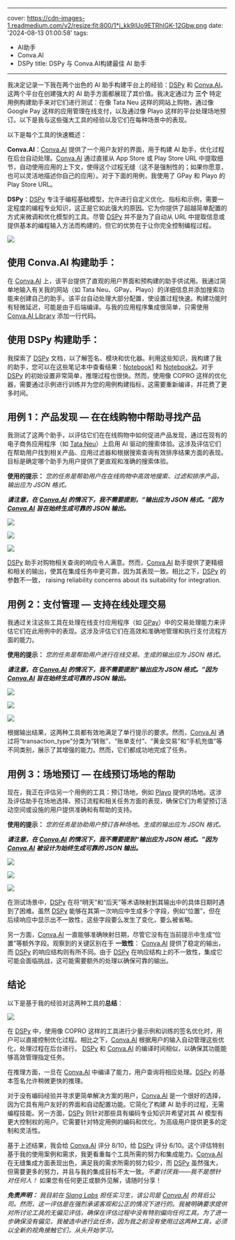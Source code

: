 
---
cover: https://cdn-images-1.readmedium.com/v2/resize:fit:800/1*j_kk9IUo9ETRhlGK-12Gbw.png
date: '2024-08-13 01:00:58'
tags:
  - AI助手
  - Conva.AI
  - DSPy
title: DSPy 与 Conva.AI构建最佳 AI 助手

---


我决定记录一下我在两个出色的 AI 助手构建平台上的经验：[DSPy](https://dspy-docs.vercel.app/) 和 [Conva.AI](https://studio.conva.ai/)。这两个平台在创建强大的 AI 助手方面都展现了其价值。我决定通过为 **三个** 特定用例构建助手来对它们进行测试：在像 Tata Neu 这样的网站上购物，通过像 Google Pay 这样的应用管理在线支付，以及通过像 Playo 这样的平台处理场地预订。以下是我与这些强大工具的经验以及它们在每种场景中的表现。

以下是每个工具的快速概述：

**Conva.AI**：[Conva.AI](https://studio.conva.ai/) 提供了一个用户友好的界面，用于构建 AI 助手，优化过程在后台自动处理。[Conva.AI](https://studio.conva.ai/) 通过直接从 App Store 或 Play Store URL 中提取细节，自动使用应用的上下文，使得这个过程无缝（这不是强制性的；如果你愿意，也可以灵活地描述你自己的应用）。对于下面的用例，我使用了 GPay 和 Playo 的 Play Store URL。



**DSPy**：[DSPy](https://dspy-docs.vercel.app/) 专注于编程基础模型，允许进行自定义优化、指标和示例，需要一定程度的编程专业知识，这正是它如此强大的原因。它为你提供了超越简单配置的方式来微调和优化模型的工具。尽管 [DSPy](https://dspy-docs.vercel.app/) 并不是为了自动从 URL 中提取信息或提供基本的编程输入方法而构建的，但它的优势在于让你完全控制编程过程。

![](https://cdn-images-1.readmedium.com/v2/resize:fit:800/1*HA3E8Ofo9n7p0CcMjVu36g.png)

## 使用 Conva.AI 构建助手：

在 [Conva.AI](https://studio.conva.ai/) 上，该平台提供了直观的用户界面和预构建的助手供试用。我通过简单地输入有关我的网站（如 Tata Neu、GPay、Playo）的详细信息并添加搜索功能来创建自己的助手。该平台自动处理大部分配置，使设置过程快速。构建功能时有轻微延迟，可能是由于后端编译。与我的应用程序集成很简单，只需使用 [Conva.AI Library](https://pypi.org/project/conva-ai/) 添加一行代码。

## 使用 DSPy 构建助手：

我探索了 [DSPy](https://dspy-docs.vercel.app/) 文档，以了解签名、模块和优化器。利用这些知识，我构建了我的助手，您可以在这些笔记本中查看结果：[Notebook1](https://colab.research.google.com/drive/1L67hS5LCpUcx-sy_CbskYupwO7DBk584?usp=sharing) 和 [Notebook2](https://colab.research.google.com/drive/1Qe-iHv_CCUtXpKX9JF1laFtpHmsqXSns?usp=sharing)。对于 [DSPy](https://dspy-docs.vercel.app/) 的初始设置非常简单，推理过程也很快。然而，使用像 COPRO 这样的优化器，需要通过示例进行训练并为您的用例构建指标，这需要重新编译，并花费了更多时间。

## 用例 1：产品发现 — 在在线购物中帮助寻找产品

我测试了这两个助手，以评估它们在在线购物中如何促进产品发现，通过在现有的电子商务应用程序（如 [Tata Neu](https://play.google.com/store/apps/details?id=com.tatadigital.tcp&hl=en_IN&gl=IN&pli=1)）上启用 AI 驱动的搜索体验。这涉及评估它们在帮助用户找到相关产品、应用过滤器和根据搜索查询有效排序结果方面的表现。目标是确定哪个助手为用户提供了更直观和准确的搜索体验。

**使用的提示：** *您的任务是帮助用户在在线购物中高效地搜索、过滤和排序产品，输出应为 JSON 格式。*

***请注意，在 [Conva.AI](https://studio.conva.ai/) 的情况下，我不需要提到，“输出应为 JSON 格式。”因为 [Conva.AI](https://studio.conva.ai/) 旨在始终生成可靠的 JSON 输出。***

![](https://cdn-images-1.readmedium.com/v2/resize:fit:800/1*ty5ixpdNahYMCy77Tn4HLQ.png)

![](https://cdn-images-1.readmedium.com/v2/resize:fit:800/1*iD9aS8EuRr2axxKL5k4mBQ.png)

![](https://cdn-images-1.readmedium.com/v2/resize:fit:800/1*k2ZSoyhuHDVVb-BkF_X1Yw.png)

[ DSPy](https://dspy-docs.vercel.app/) 助手对购物相关查询的响应令人满意。然而，[Conva.AI](https://studio.conva.ai/) 助手提供了更精细和相关的输出，使其在集成任务中更可靠，因为其表现一致。相比之下，[DSPy](https://dspy-docs.vercel.app/) 的参数不一致， raising reliability concerns about its suitability for integration.

## 用例 2：支付管理 — 支持在线处理交易

我通过关注这些工具在处理在线支付应用程序（如 [GPay](https://play.google.com/store/apps/details?id=com.google.android.apps.nbu.paisa.user&hl=en_IN)）中的交易处理能力来评估它们在此用例中的表现。这涉及评估它们在高效和准确地管理和执行支付流程方面的能力。

**使用的提示：** *您的任务是帮助用户进行在线交易。生成的输出应为 JSON 格式。*

***请注意，在 [Conva.AI](https://studio.conva.ai/) 的情况下，我不需要提到“输出应为 JSON 格式。”因为 [Conva.AI](https://studio.conva.ai/) 旨在始终生成可靠的 JSON 输出。***

![](https://cdn-images-1.readmedium.com/v2/resize:fit:800/1*9XdRAQM5KyPuTohWW2eN0w.png)

![](https://cdn-images-1.readmedium.com/v2/resize:fit:800/1*m-N-HzEkaaGV7AUIRzxtLg.png)

![](https://cdn-images-1.readmedium.com/v2/resize:fit:800/1*qAAvYQ6egJ6DkGsX7G4aDQ.png)

根据输出结果，这两种工具都有效地满足了单行提示的要求。然而，[Conva.AI](https://studio.conva.ai/) 通过将“transaction\_type”分类为“转账”、“账单支付”、“黄金交易”和“手机充值”等不同类别，展示了其增强的能力。然而，它们都成功地完成了任务。

## 用例 3：场地预订 — 在线预订场地的帮助

现在，我正在评估另一个用例的工具：预订场地，例如 [Playo](https://play.google.com/store/apps/details?id=com.techmash.playo&hl=en_IN) 提供的场地。这涉及评估助手在场地选择、预订流程和相关任务方面的表现，确保它们为希望预订活动空间或设施的用户提供准确和有帮助的支持。

**使用的提示：** *您的任务是协助用户预订各种场地。生成的输出应为 JSON 格式。*

***请注意，在 [Conva.AI](https://studio.conva.ai/) 的情况下，我不需要提到“输出应为 JSON 格式。”因为 [Conva.AI](https://studio.conva.ai/) 被设计为始终生成可靠的 JSON 输出。***

![](https://cdn-images-1.readmedium.com/v2/resize:fit:800/1*P_ITjamhmu9_HcCsiiIHPA.png)

![](https://cdn-images-1.readmedium.com/v2/resize:fit:800/1*bL5igTc1LcQmQKpsLW620A.png)

![](https://cdn-images-1.readmedium.com/v2/resize:fit:800/1*F_Phn2tSDiswQZiFmnTyUA.png)

在测试场景中，[DSPy](https://dspy-docs.vercel.app/) 在将“明天”和“后天”等术语映射到其输出中的具体日期时遇到了困难。虽然 [DSPy](https://dspy-docs.vercel.app/) 能够在其第一次响应中生成多个字段，例如“位置”，但在后续响应中显示出不一致性，这些字段要么发生了变化，要么被省略。

另一方面，[Conva.AI](https://studio.conva.ai/) 一直能够准确映射日期，尽管它没有在当前提示中生成“位置”等额外字段。观察到的关键区别在于 **一致性**： [Conva.AI](https://studio.conva.ai/) 提供了稳定的输出，而 [DSPy](https://dspy-docs.vercel.app/) 的响应结构则有所不同。由于 [DSPy](https://dspy-docs.vercel.app/) 在响应结构上的不一致性，集成它可能会面临挑战，这可能需要额外的处理以确保可靠的输出。

## 结论

以下是基于我的经验对这两种工具的**总结**：

![](https://cdn-images-1.readmedium.com/v2/resize:fit:800/1*UMvsYzsZIQ8tYeQySMmzSg.png)

在 [DSPy](https://dspy-docs.vercel.app/) 中，使用像 COPRO 这样的工具进行少量示例和训练的签名优化时，用户可以直接控制优化过程。相比之下，[Conva.AI](https://studio.conva.ai/) 根据用户的输入自动管理这些优化，处理过程在后台进行。 [DSPy](https://dspy-docs.vercel.app/) 和 [Conva.AI](https://studio.conva.ai/) 的编译时间相似，以确保其功能能够高效管理指定任务。

在推理方面，一旦在 [Conva.AI](https://studio.conva.ai/) 中编译了能力，用户查询将相应处理。[DSPy](https://dspy-docs.vercel.app/) 的基本签名允许稍微更快的推理。

对于没有编码经验并寻求更简单解决方案的用户，[Conva.AI](https://studio.conva.ai/) 是一个很好的选择，因为它具有用户友好的界面和自动配置功能。它简化了构建 AI 助手的过程，无需编程技能。另一方面，[DSPy](https://dspy-docs.vercel.app/) 则针对那些具有编码专业知识并希望对其 AI 模型有更大控制权的用户。它需要针对特定用例的编码和优化，为高级用户提供更多的定制和灵活性。

基于上述结果，我会给 [Conva.AI](https://studio.conva.ai/) 评分 8/10，给 [DSPy](https://dspy-docs.vercel.app/) 评分 6/10。这个评估特别基于我的使用案例和需求，我更看重每个工具所需的努力和集成能力。[Conva.AI](https://studio.conva.ai/) 在无缝集成方面表现出色，满足我的需求所需的努力较少，而 [DSPy](https://dspy-docs.vercel.app/) 虽然强大，但需要更多的努力，并且与我的集成目标不太一致。*不要讨厌我——我不是想针对任何人！* 如果您有任何更正或额外见解，请随时分享！

***免责声明：*** *我目前在 [Slang Labs](https://www.slanglabs.in/) 担任实习生，该公司是 [Conva.AI](https://studio.conva.ai/) 的背后公司。然而，这一评估是在强烈承诺客观和公正的情况下进行的。我被明确要求提供对所讨论工具的无偏见评估，确保在评估过程中没有特别偏向任何工具。为了进一步确保没有偏见，我被选中进行此任务，因为我之前没有使用过这两种工具，必须以全新的视角接触它们，从头开始学习。*
